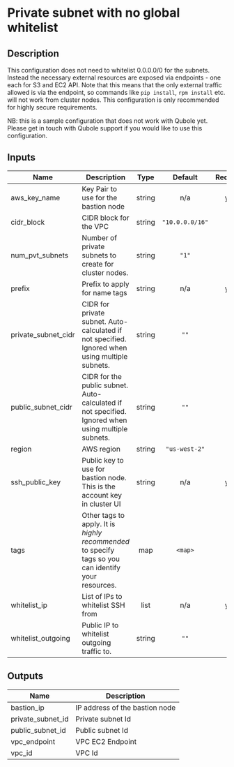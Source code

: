 # Private subnet with no global whitelist

## Description
This configuration does not need to whitelist 0.0.0.0/0 for the subnets. Instead the necessary external resources are exposed via endpoints - one each for S3 and EC2 API. Note that this means that the only external traffic allowed is via the endpoint, so commands like `pip install`, `rpm install` etc. will not work from cluster nodes. This configuration is only recommended for highly secure requirements.

NB: this is a sample configuration that does not work with Qubole yet. Please get in touch with Qubole support if you would like to use this configuration.

## Inputs

| Name | Description | Type | Default | Required |
|------|-------------|:----:|:-----:|:-----:|
| aws\_key\_name | Key Pair to use for the bastion node | string | n/a | yes |
| cidr\_block | CIDR block for the VPC | string | `"10.0.0.0/16"` | no |
| num\_pvt\_subnets | Number of private subnets to create for cluster nodes. | string | `"1"` | no |
| prefix | Prefix to apply for name tags | string | n/a | yes |
| private\_subnet\_cidr | CIDR for private subnet. Auto-calculated if not specified. Ignored when using multiple subnets. | string | `""` | no |
| public\_subnet\_cidr | CIDR for the public subnet. Auto-calculated if not specified. Ignored when using multiple subnets. | string | `""` | no |
| region | AWS region | string | `"us-west-2"` | no |
| ssh\_public\_key | Public key to use for bastion node. This is the account key in cluster UI | string | n/a | yes |
| tags | Other tags to apply. It is *highly recommended* to specify tags so you can identify your resources. | map | `<map>` | no |
| whitelist\_ip | List of IPs to whitelist SSH from | list | n/a | yes |
| whitelist\_outgoing | Public IP to whitelist outgoing traffic to. | string | `""` | no |

## Outputs

| Name | Description |
|------|-------------|
| bastion\_ip | IP address of the bastion node |
| private\_subnet\_id | Private subnet Id |
| public\_subnet\_id | Public subnet Id |
| vpc\_endpoint | VPC EC2 Endpoint |
| vpc\_id | VPC Id |

